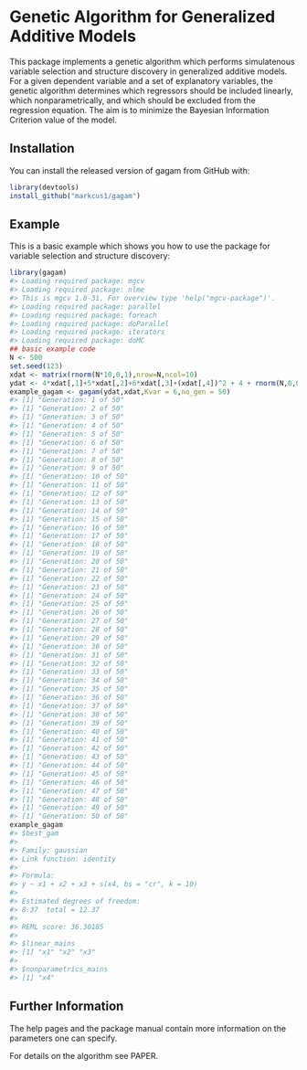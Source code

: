 
<!-- README.md is generated from README.Rmd. Please edit that file -->

# Genetic Algorithm for Generalized Additive Models

<!-- badges: start -->

<!-- badges: end -->

This package implements a genetic algorithm which performs simulatenous
variable selection and structure discovery in generalized additive
models. For a given dependent variable and a set of explanatory
variables, the genetic algorithm determines which regressors should be
included linearly, which nonparametrically, and which should be excluded
from the regression equation. The aim is to minimize the Bayesian
Information Criterion value of the model.

## Installation

You can install the released version of gagam from GitHub with:

``` r
library(devtools)
install_github("markcus1/gagam")
```

## Example

This is a basic example which shows you how to use the package for
variable selection and structure discovery:

``` r
library(gagam)
#> Loading required package: mgcv
#> Loading required package: nlme
#> This is mgcv 1.8-31. For overview type 'help("mgcv-package")'.
#> Loading required package: parallel
#> Loading required package: foreach
#> Loading required package: doParallel
#> Loading required package: iterators
#> Loading required package: doMC
## basic example code
N <- 500
set.seed(123)
xdat <- matrix(rnorm(N*10,0,1),nrow=N,ncol=10)
ydat <- 4*xdat[,1]+5*xdat[,2]+6*xdat[,3]+(xdat[,4])^2 + 4 + rnorm(N,0,0.25)
example_gagam <- gagam(ydat,xdat,Kvar = 6,no_gen = 50)
#> [1] "Generation: 1 of 50"
#> [1] "Generation: 2 of 50"
#> [1] "Generation: 3 of 50"
#> [1] "Generation: 4 of 50"
#> [1] "Generation: 5 of 50"
#> [1] "Generation: 6 of 50"
#> [1] "Generation: 7 of 50"
#> [1] "Generation: 8 of 50"
#> [1] "Generation: 9 of 50"
#> [1] "Generation: 10 of 50"
#> [1] "Generation: 11 of 50"
#> [1] "Generation: 12 of 50"
#> [1] "Generation: 13 of 50"
#> [1] "Generation: 14 of 50"
#> [1] "Generation: 15 of 50"
#> [1] "Generation: 16 of 50"
#> [1] "Generation: 17 of 50"
#> [1] "Generation: 18 of 50"
#> [1] "Generation: 19 of 50"
#> [1] "Generation: 20 of 50"
#> [1] "Generation: 21 of 50"
#> [1] "Generation: 22 of 50"
#> [1] "Generation: 23 of 50"
#> [1] "Generation: 24 of 50"
#> [1] "Generation: 25 of 50"
#> [1] "Generation: 26 of 50"
#> [1] "Generation: 27 of 50"
#> [1] "Generation: 28 of 50"
#> [1] "Generation: 29 of 50"
#> [1] "Generation: 30 of 50"
#> [1] "Generation: 31 of 50"
#> [1] "Generation: 32 of 50"
#> [1] "Generation: 33 of 50"
#> [1] "Generation: 34 of 50"
#> [1] "Generation: 35 of 50"
#> [1] "Generation: 36 of 50"
#> [1] "Generation: 37 of 50"
#> [1] "Generation: 38 of 50"
#> [1] "Generation: 39 of 50"
#> [1] "Generation: 40 of 50"
#> [1] "Generation: 41 of 50"
#> [1] "Generation: 42 of 50"
#> [1] "Generation: 43 of 50"
#> [1] "Generation: 44 of 50"
#> [1] "Generation: 45 of 50"
#> [1] "Generation: 46 of 50"
#> [1] "Generation: 47 of 50"
#> [1] "Generation: 48 of 50"
#> [1] "Generation: 49 of 50"
#> [1] "Generation: 50 of 50"
example_gagam
#> $best_gam
#> 
#> Family: gaussian 
#> Link function: identity 
#> 
#> Formula:
#> y ~ x1 + x2 + x3 + s(x4, bs = "cr", k = 10)
#> 
#> Estimated degrees of freedom:
#> 8.37  total = 12.37 
#> 
#> REML score: 36.30185     
#> 
#> $linear_mains
#> [1] "x1" "x2" "x3"
#> 
#> $nonparametrics_mains
#> [1] "x4"
```

## Further Information

The help pages and the package manual contain more information on the
parameters one can specify.

For details on the algorithm see PAPER.
